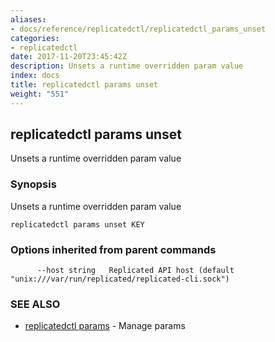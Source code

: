 ```yaml
---
aliases:
- docs/reference/replicatedctl/replicatedctl_params_unset
categories:
- replicatedctl
date: 2017-11-20T23:45:42Z
description: Unsets a runtime overridden param value
index: docs
title: replicatedctl params unset
weight: "551"
---
```


## replicatedctl params unset

Unsets a runtime overridden param value

### Synopsis


Unsets a runtime overridden param value

```
replicatedctl params unset KEY
```

### Options inherited from parent commands

```
      --host string   Replicated API host (default "unix:///var/run/replicated/replicated-cli.sock")
```

### SEE ALSO
* [replicatedctl params](/api/replicatedctl/replicatedctl_params/)	 - Manage params

